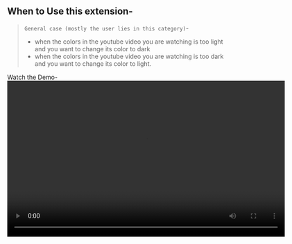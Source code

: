 ## When to Use this extension-
> `General case (mostly the user lies in this category)`- 
>
>    - when the colors in the youtube video you are watching is too light and you want to change its color to dark  
>   - when the colors in the youtube video you are watching is too dark and you want to change its color to light.  

Watch the Demo-
<video width="640" height="360" controls>
  <source src="/demo/yt-video-color-converter-demo.webm" type="video/webm">
  Your browser does not support the video tag.
</video>